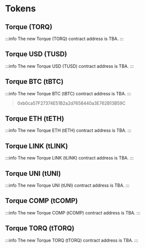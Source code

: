 # Tokens

## Torque (TORQ)
:::info
The new Torque (TORQ) contract address is TBA.
:::

<!-- > 0xb56C29413AF8778977093B9B4947efEeA7136C36 -->

<!-- [Arbiscan](#) | [Swap](#) | [Provide Liquidity](#) | [Chart](#) -->

## Torque USD (TUSD)
:::info
The new Torque USD (TUSD) contract address is TBA.
:::

<!-- > 0xf7F6718Cf69967203740cCb431F6bDBff1E0FB68 -->

<!-- [Arbiscan](#) | [Mint](#) | [Swap](#) | [Provide Liquidity](#) | [Chart](#) -->

## Torque BTC (tBTC)
:::info
The new Torque BTC (tBTC) contract address is TBA.
:::
<!-- > V1: 0xB0929fb58978aCB02E34aBf457E49A5Ec4262fe6 -->
> 0xb0ca57F27374E51B2a2d7658440a3E762B13B59C

<!-- [Arbiscan](#) | [Mint](#) | [Swap](#) | [Provide Liquidity](#) | [Chart](#) -->

## Torque ETH (tETH)
:::info
The new Torque ETH (tETH) contract address is TBA.
:::

<!-- >0x18ab2e5cE4D0b75E6353B62085CBb6122ef8586B -->

<!-- [Arbiscan](#) | [Mint](#) | [Swap](#) | [Provide Liquidity](#) | [Chart](#) -->

## Torque LINK (tLINK)
:::info
The new Torque LINK (tLINK) contract address is TBA.
:::

<!-- > 0x914DC0103E542FA3F823dbE3aaA67926d84B5178 -->

<!-- [Arbiscan](#) | [Mint](#) | [Swap](#) | [Provide Liquidity](#) | [Chart](#) -->

## Torque UNI (tUNI)
:::info
The new Torque UNI (tUNI) contract address is TBA.
:::

<!-- > 0x2D422D47dB58cEB32D28E880e87fF673bb086544 -->

<!-- [Arbiscan](#) | [Mint](#) | [Swap](#) | [Provide Liquidity](#) | [Chart](#) -->

## Torque COMP (tCOMP)
:::info
The new Torque COMP (tCOMP) contract address is TBA.
:::

<!-- > 0x0D08442B2758a50aA8187D602bA8261C333d44B2 -->

<!-- [Arbiscan](#) | [Mint](#) | [Swap](#) | [Provide Liquidity](#) | [Chart](#) -->

## Torque TORQ (tTORQ)
:::info
The new Torque TORQ (tTORQ) contract address is TBA.
:::

<!-- > 0xA6c53eC2a3085994000E5B831F5ECCCD051ea02c -->

<!-- [Arbiscan](#) | [Mint](#) | [Swap](#) | [Provide Liquidity](#) | [Chart](#) -->
